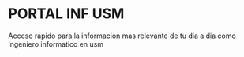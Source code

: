 # PORTAL INF USM
Acceso rapido para la informacion mas relevante de tu dia a dia como ingeniero informatico en usm

